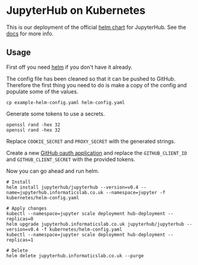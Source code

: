 # JupyterHub on Kubernetes

This is our deployment of the official [helm chart](https://github.com/kubernetes/helm/blob/master/docs/charts.md) for JupyterHub. See the [docs](https://zero-to-jupyterhub.readthedocs.io/en/latest/) for more info.

## Usage

First off you need [helm](https://github.com/kubernetes/helm) if you don't have it already.

The config file has been cleaned so that it can be pushed to GitHub. Therefore the first thing you need to do is make a copy of the config and populate some of the values.

```shell
cp example-helm-config.yaml helm-config.yaml
```

Generate some tokens to use a secrets.

```shell
openssl rand -hex 32
openssl rand -hex 32
```

Replace `COOKIE_SECRET` and `PROXY_SECRET` with the generated strings.

Create a new [GitHub oauth application](https://github.com/settings/applications/new) and replace the `GITHUB_CLIENT_ID` and `GITHUB_CLIENT_SECRET` with the provided tokens.

Now you can go ahead and run helm.

```shell
# Install
helm install jupyterhub/jupyterhub --version=v0.4 --name=jupyterhub.informaticslab.co.uk --namespace=jupyter -f kubernetes/helm-config.yaml

# Apply changes
kubectl --namespace=jupyter scale deployment hub-deployment --replicas=0
helm upgrade jupyterhub.informaticslab.co.uk jupyterhub/jupyterhub --version=v0.4 -f kubernetes/helm-config.yaml
kubectl --namespace=jupyter scale deployment hub-deployment --replicas=1

# Delete
helm delete jupyterhub.informaticslab.co.uk --purge
```
